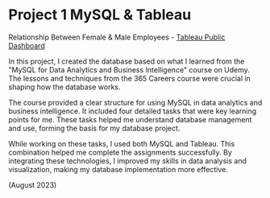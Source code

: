 # Project 1 MySQL & Tableau 

Relationship Between Female &amp; Male Employees - 
[Tableau Public Dashboard](https://public.tableau.com/views/RelationshipBetweenFemaleandMaleEmployees/Chart1?:language=en-US&:sid=&:display_count=n&:origin=viz_share_link)

In this project, I created the database based on what I learned from the "MySQL for Data Analytics and Business Intelligence" course on Udemy. The lessons and techniques from the 365 Careers course were crucial in shaping how the database works.

The course provided a clear structure for using MySQL in data analytics and business intelligence. It included four detailed tasks that were key learning points for me. These tasks helped me understand database management and use, forming the basis for my database project.

While working on these tasks, I used both MySQL and Tableau. This combination helped me complete the assignments successfully. By integrating these technologies, I improved my skills in data analysis and visualization, making my database implementation more effective.

(August 2023)
